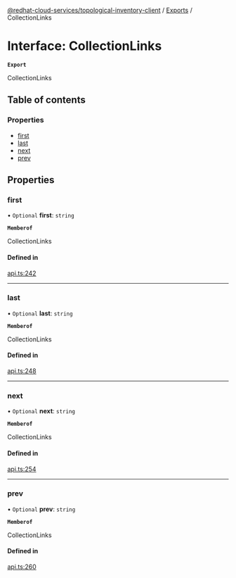 [@redhat-cloud-services/topological-inventory-client](../README.md) / [Exports](../modules.md) / CollectionLinks

# Interface: CollectionLinks

**`Export`**

CollectionLinks

## Table of contents

### Properties

- [first](CollectionLinks.md#first)
- [last](CollectionLinks.md#last)
- [next](CollectionLinks.md#next)
- [prev](CollectionLinks.md#prev)

## Properties

### first

• `Optional` **first**: `string`

**`Memberof`**

CollectionLinks

#### Defined in

[api.ts:242](https://github.com/RedHatInsights/javascript-clients/blob/main/packages/topological-inventory/api.ts#L242)

___

### last

• `Optional` **last**: `string`

**`Memberof`**

CollectionLinks

#### Defined in

[api.ts:248](https://github.com/RedHatInsights/javascript-clients/blob/main/packages/topological-inventory/api.ts#L248)

___

### next

• `Optional` **next**: `string`

**`Memberof`**

CollectionLinks

#### Defined in

[api.ts:254](https://github.com/RedHatInsights/javascript-clients/blob/main/packages/topological-inventory/api.ts#L254)

___

### prev

• `Optional` **prev**: `string`

**`Memberof`**

CollectionLinks

#### Defined in

[api.ts:260](https://github.com/RedHatInsights/javascript-clients/blob/main/packages/topological-inventory/api.ts#L260)
